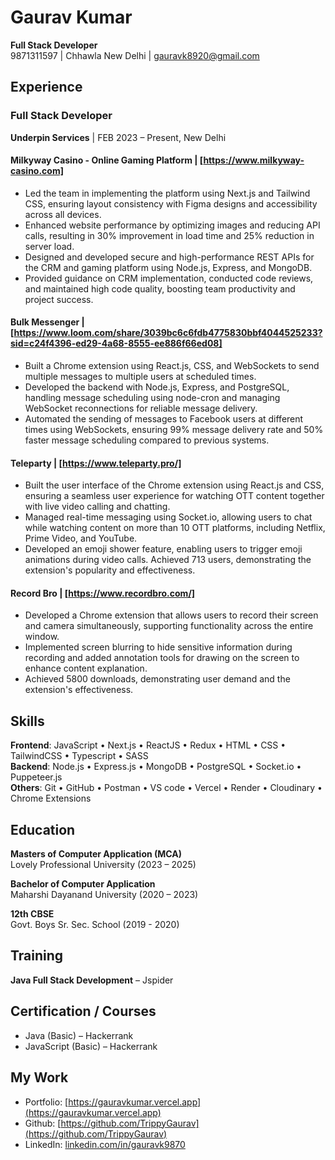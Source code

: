 
# Gaurav Kumar
**Full Stack Developer**  
9871311597 | Chhawla New Delhi | gauravk8920@gmail.com  

## Experience

### Full Stack Developer  
**Underpin Services** | FEB 2023 – Present, New Delhi  

#### Milkyway Casino - Online Gaming Platform | [https://www.milkyway-casino.com]
- Led the team in implementing the platform using Next.js and Tailwind CSS, ensuring layout consistency with Figma designs and accessibility across all devices.
- Enhanced website performance by optimizing images and reducing API calls, resulting in 30% improvement in load time and 25% reduction in server load.
- Designed and developed secure and high-performance REST APIs for the CRM and gaming platform using Node.js, Express, and MongoDB.
- Provided guidance on CRM implementation, conducted code reviews, and maintained high code quality, boosting team productivity and project success.

#### Bulk Messenger | [https://www.loom.com/share/3039bc6c6fdb4775830bbf4044525233?sid=c24f4396-ed29-4a68-8555-ee886f66ed08]
- Built a Chrome extension using React.js, CSS, and WebSockets to send multiple messages to multiple users at scheduled times.
- Developed the backend with Node.js, Express, and PostgreSQL, handling message scheduling using node-cron and managing WebSocket reconnections for reliable message delivery.
- Automated the sending of messages to Facebook users at different times using WebSockets, ensuring 99% message delivery rate and 50% faster message scheduling compared to previous systems.

#### Teleparty | [https://www.teleparty.pro/]
- Built the user interface of the Chrome extension using React.js and CSS, ensuring a seamless user experience for watching OTT content together with live video calling and chatting.
- Managed real-time messaging using Socket.io, allowing users to chat while watching content on more than 10 OTT platforms, including Netflix, Prime Video, and YouTube.
- Developed an emoji shower feature, enabling users to trigger emoji animations during video calls. Achieved 713 users, demonstrating the extension's popularity and effectiveness.

#### Record Bro | [https://www.recordbro.com/]
- Developed a Chrome extension that allows users to record their screen and camera simultaneously, supporting functionality across the entire window.
- Implemented screen blurring to hide sensitive information during recording and added annotation tools for drawing on the screen to enhance content explanation.
- Achieved 5800 downloads, demonstrating user demand and the extension's effectiveness.

## Skills
**Frontend**: JavaScript • Next.js • ReactJS • Redux • HTML • CSS • TailwindCSS • Typescript • SASS  
**Backend**: Node.js • Express.js • MongoDB • PostgreSQL • Socket.io • Puppeteer.js  
**Others**: Git • GitHub • Postman • VS code • Vercel • Render • Cloudinary • Chrome Extensions  

## Education
**Masters of Computer Application (MCA)**  
Lovely Professional University (2023 – 2025)

**Bachelor of Computer Application**  
Maharshi Dayanand University (2020 – 2023)

**12th CBSE**  
Govt. Boys Sr. Sec. School (2019 - 2020)

## Training
**Java Full Stack Development** – Jspider  

## Certification / Courses
- Java (Basic) – Hackerrank
- JavaScript (Basic) – Hackerrank

## My Work
- Portfolio: [https://gauravkumar.vercel.app](https://gauravkumar.vercel.app)
- Github: [https://github.com/TrippyGaurav](https://github.com/TrippyGaurav)
- LinkedIn: [linkedin.com/in/gauravk9870](https://linkedin.com/in/gauravk9870)
